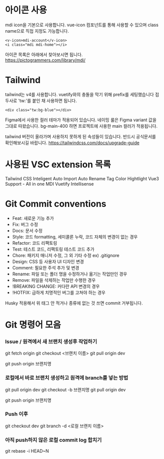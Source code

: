 # 아이콘 사용

mdi icon을 기본으로 사용합니다. vue-icon 컴포넌트를 통해 사용할 수 있으며
class name으로 직접 지정도 가능합니다.

```
<v-icon>mdi-account</v-icon>
<i class="mdi mdi-home"></i>
```

아이콘 목록은 아래에서 찾아보시면 됩니다.
https://pictogrammers.com/library/mdi/

# Tailwind

tailwind는 v4를 사용합니다.
vuetify와의 충돌을 막기 위해 prefix를 세팅했습니다
접두사로 'tw:'를 붙인 채 사용하면 됩니다.

```
<div class="tw:bg-blue"></div>
```

Figma에서 사용한 컬러 테마가 적용되어 있습니다.
네이밍 룰은 Figma variant 값을 그대로 따왔습니다.
bg-main-400 하면 프로젝트에 사용한 main 컬러가 적용됩니다.

tailwind 버전이 올라가며 사용하지 못하게 된 속성들이 있습니다.
반드시 공식문서를 확인해보시길 바랍니다.
https://tailwindcss.com/docs/upgrade-guide

# 사용된 VSC extension 목록

Tailwind CSS Inteligent
Auto Import
Auto Rename Tag
Color Hightlight
Vue3 Support - All in one
MDI Vuetify Intellisense

# Git Commit conventions

- Feat: 새로운 기능 추가
- Fix: 버그 수정
- Docs: 문서 수정
- Style: 코드 formatting, 세미콜론 누락, 코드 자체의 변경이 없는 경우
- Refactor: 코드 리팩토링
- Test: 테스트 코드, 리팩토링 테스트 코드 추가
- Chore: 패키지 매니저 수정, 그 외 기타 수정 ex) .gitignore
- Design: CSS 등 사용자 UI 디자인 변경
- Comment: 필요한 주석 추가 및 변경
- Rename: 파일 또는 폴더 명을 수정하거나 옮기는 작업만인 경우
- Remove: 파일을 삭제하는 작업만 수행한 경우
- !BREAKING CHANGE: 커다란 API 변경의 경우
- !HOTFIX: 급하게 치명적인 버그를 고쳐야 하는 경우

Husky 적용해서 위 태그 안 적거나 종류에 없는 것 쓰면 commit 거부됩니다.

# Git 명령어 모음

### Issue / 원격에서 새 브랜치 생성후 작업하기

git fetch origin
git checkout <브랜치 이름>
git pull origin dev 
<!-- 작업 후 커밋 생성 -->
git push origin 브랜치명

### 로컬에서 바로 브랜치 생성하고 원격에 branch를 넣는 방법

git pull origin dev
git checkout -b 브랜치명
git pull origin dev
<!-- 작업 후 커밋 생성 -->
git push origin 브랜치명

### Push 이후
<!-- 로컬 브랜치 삭제 -->
git checkout dev
git branch -d <로컬 브랜치 이름> 

### 아직 push하지 않은 로컬 commit log 합치기 
<!-- N은 HEAD로부터 합칠 커밋 개수 입력 -->
git rebase -i HEAD~N